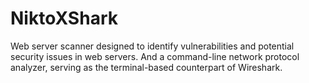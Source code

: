 # NiktoXShark
Web server scanner designed to identify vulnerabilities and potential security issues in web servers. And a command-line network protocol analyzer, serving as the terminal-based counterpart of Wireshark.
